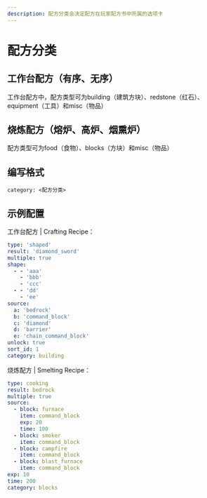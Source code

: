 ```yaml
---
description: 配方分类会决定配方在玩家配方书中所属的选项卡
---
```


# 配方分类

## 工作台配方（有序、无序）

工作台配方中，配方类型可为building（建筑方块）、redstone（红石）、equipment（工具）和misc（物品）

## 烧炼配方（熔炉、高炉、烟熏炉）

配方类型可为food（食物）、blocks（方块）和misc（物品）

## 编写格式

```
category: <配方分类>
```

## 示例配置

工作台配方 | Crafting Recipe：

```yaml
type: 'shaped'
result: 'diamond_sword'
multiple: true
shape:
  - - 'aaa'
    - 'bbb'
    - 'ccc'
  - - 'dd'
    - 'ee'
source:
  a: 'bedrock'
  b: 'command_block'
  c: 'diamond'
  d: 'barrier'
  e: 'chain_command_block'
unlock: true
sort_id: 1
category: building
```

烧炼配方 | Smelting Recipe：

```yaml
type: cooking
result: bedrock
multiple: true
source:
  - block: furnace
    item: command_block
    exp: 20
    time: 100
  - block: smoker
    item: command_block
  - block: campfire
    item: command_block
  - block: blast_furnace
    item: command_block
exp: 10
time: 200
category: blocks
```
